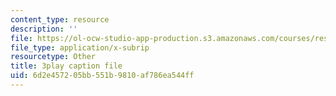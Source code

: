 ```yaml
---
content_type: resource
description: ''
file: https://ol-ocw-studio-app-production.s3.amazonaws.com/courses/res-9-003-brains-minds-and-machines-summer-course-summer-2015/6d2e457205bb551b9810af786ea544ff_pCyWp8R4zsA.vtt
file_type: application/x-subrip
resourcetype: Other
title: 3play caption file
uid: 6d2e4572-05bb-551b-9810-af786ea544ff
---
```

